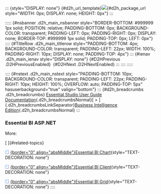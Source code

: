 ::: {style="DISPLAY: none"}
[](ms-xhelp:///?Id=d2h_url_template){#d2h_url_template}![](!package_url!){#d2h_package_url style="WIDTH: 0px; DISPLAY: none; HEIGHT: 0px"}
:::

::::: {#nsbanner .d2h_main_nsbanner style="BORDER-BOTTOM: #999999 1px solid; POSITION: relative; PADDING-BOTTOM: 0px; BACKGROUND-COLOR: transparent; PADDING-LEFT: 0px; PADDING-RIGHT: 0px; DISPLAY: none; BORDER-TOP: #999999 1px solid; PADDING-TOP: 0px; LEFT: 0px"}
:::: {#TitleRow .d2h_main_titlerow style="PADDING-BOTTOM: 4px; BACKGROUND-COLOR: transparent; PADDING-LEFT: 22px; WIDTH: 100%; PADDING-RIGHT: 10px; DISPLAY: none; PADDING-TOP: 4px"}
::: {#ienav .d2h_main_ienav style="DISPLAY: none"}
[](ms-xhelp:///?Id=51cb28d1-f201-4ea8-9963-a8afa451f64c){#D2HPrevious .D2HPreviousEnabled}  [](ms-xhelp:///?Id=32b055b8-3bdf-473c-bb73-f99a534ce79c){#D2HNext .D2HNextEnabled}
:::
::::
:::::

:::: {#nstext .d2h_main_nstext style="PADDING-BOTTOM: 10px; BACKGROUND-COLOR: transparent; PADDING-LEFT: 22px; PADDING-RIGHT: 10px; HEIGHT: 100%; OVERFLOW: auto; PADDING-TOP: 5px" hasuserbackground="true" valign="bottom"}
::: {#d2h_breadcrumbs .d2h_breadcrumbs}
[Essential Studio User Guide Documentation](ms-xhelp:///?Id=12457748-09e3-4d74-a240-8e049cedf030){.d2h_breadcrumbsNormal}[ \> ]{.d2h_breadcrumbsLinkSeparator}[Business Intelligence Edition](ms-xhelp:///?Id=fdf33dd8-62b2-47b9-ad7b-fc50e590bca5){.d2h_breadcrumbsNormal}
:::

### Essential BI ASP.NET

More:

[ ]{#related-topics}

[![](button.gif){border="0" align="absMiddle"}Essential BI Chart](ms-xhelp:///?Id=690396be-7bba-413f-b743-5ccc2e991eaa){style="TEXT-DECORATION: none"}

[![](button.gif){border="0" align="absMiddle"}Essential BI Client](ms-xhelp:///?Id=0e7a05c0-9c12-4c3e-80e9-3020aa4b5ada){style="TEXT-DECORATION: none"}

[![](button.gif){border="0" align="absMiddle"}Essential BI Grid](ms-xhelp:///?Id=c3e99770-f29e-42fc-9625-571d9f4c6004){style="TEXT-DECORATION: none"}
::::
